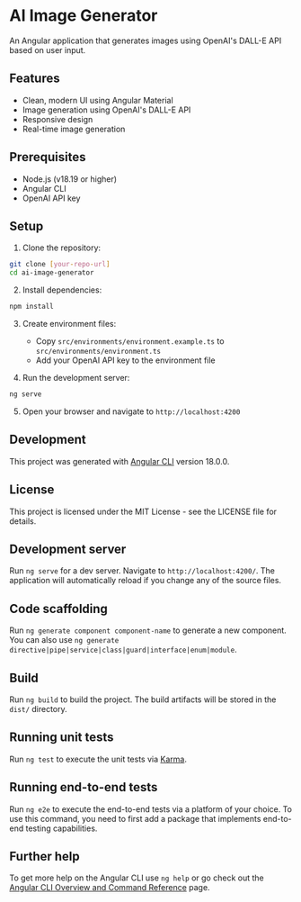 # AI Image Generator

An Angular application that generates images using OpenAI's DALL-E API based on user input.

## Features

- Clean, modern UI using Angular Material
- Image generation using OpenAI's DALL-E API
- Responsive design
- Real-time image generation

## Prerequisites

- Node.js (v18.19 or higher)
- Angular CLI
- OpenAI API key

## Setup

1. Clone the repository:
```bash
git clone [your-repo-url]
cd ai-image-generator
```

2. Install dependencies:
```bash
npm install
```

3. Create environment files:
   - Copy `src/environments/environment.example.ts` to `src/environments/environment.ts`
   - Add your OpenAI API key to the environment file

4. Run the development server:
```bash
ng serve
```

5. Open your browser and navigate to `http://localhost:4200`

## Development

This project was generated with [Angular CLI](https://github.com/angular/angular-cli) version 18.0.0.

## License

This project is licensed under the MIT License - see the LICENSE file for details.

## Development server

Run `ng serve` for a dev server. Navigate to `http://localhost:4200/`. The application will automatically reload if you change any of the source files.

## Code scaffolding

Run `ng generate component component-name` to generate a new component. You can also use `ng generate directive|pipe|service|class|guard|interface|enum|module`.

## Build

Run `ng build` to build the project. The build artifacts will be stored in the `dist/` directory.

## Running unit tests

Run `ng test` to execute the unit tests via [Karma](https://karma-runner.github.io).

## Running end-to-end tests

Run `ng e2e` to execute the end-to-end tests via a platform of your choice. To use this command, you need to first add a package that implements end-to-end testing capabilities.

## Further help

To get more help on the Angular CLI use `ng help` or go check out the [Angular CLI Overview and Command Reference](https://angular.dev/tools/cli) page.
